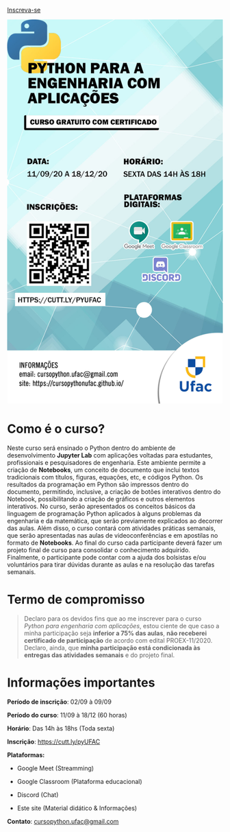 <a href="https://cutt.ly/pyUFAC" class="btn" target="_blank">Inscreva-se</a>

<img src="imgs/README/ARTE DE DIVULGAÇÃO.jpg" alt="Arte de divulgação">

# Como é o curso?

Neste curso será ensinado o Python dentro do ambiente de desenvolvimento __Jupyter Lab__ com aplicações voltadas para estudantes, profissionais e pesquisadores de engenharia. Este ambiente permite a criação de __Notebooks__, um conceito de documento que inclui textos tradicionais com títulos, figuras, equações, etc, e códigos Python. Os resultados da programação em Python são impressos dentro do documento, permitindo, inclusive, a criação de botões interativos dentro do Notebook, possibilitando a criação de gráficos e outros elementos interativos. No curso, serão apresentados os conceitos básicos da linguagem de programação Python aplicados à alguns problemas da engenharia e da matemática, que serão previamente explicados ao decorrer das aulas. Além disso, o curso contará com atividades práticas semanais, que serão apresentadas nas aulas de videoconferências e em apostilas no formato de __Notebooks__. Ao final do curso cada participante deverá fazer um projeto final de curso para consolidar o conhecimento adquirido. Finalmente, o participante pode contar com a ajuda dos bolsistas e/ou voluntários para tirar dúvidas durante as aulas e na resolução das tarefas semanais.

<div id='termo'/>

# Termo de compromisso

> Declaro para os devidos fins que ao me inscrever para o curso _Python para engenharia com aplicações_, estou ciente de que caso a minha participação seja __inferior a 75% das aulas__, __não receberei certificado de participação__ de acordo com edital PROEX-11/2020. Declaro, ainda, que __minha participação está condicionada às entregas das atividades semanais__ e do projeto final.

# Informações importantes

**Período de inscrição**: 02/09 à 09/09

**Período do curso**: 11/09 à 18/12 (60 horas)

**Horário**: Das 14h às 18hs (Toda sexta)

**Inscrição**: <a href="https://cutt.ly/pyUFAC"  target="_blank">https://cutt.ly/pyUFAC</a>

**Plataformas:** 

- Google Meet (Streamming)

- Google Classroom (Plataforma educacional)

- Discord (Chat)

- Este site (Material didático & Informações)

**Contato**: [cursopython.ufac@gmail.com](mailto:cursopython.ufac@gmail.com)